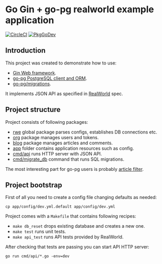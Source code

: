 # Go Gin + go-pg realworld example application

[![CircleCI](https://circleci.com/gh/uptrace/go-realworld-example-app.svg?style=svg)](https://circleci.com/gh/uptrace/go-realworld-example-app)
[![PkgGoDev](https://pkg.go.dev/badge/github.com/uptrace/go-realworld-example-app)](https://pkg.go.dev/github.com/uptrace/go-realworld-example-app)

## Introduction

This project was created to demonstrate how to use:

- [Gin Web framework](https://github.com/gin-gonic/gin).
- [go-pg PostgreSQL client and ORM](https://github.com/go-pg/pg).
- [go-pg/migrations](https://github.com/go-pg/migrations).

It implements JSON API as specified in [RealWorld](https://github.com/gothinkster/realworld) spec.

## Project structure

Project consists of following packages:

- [rwe](rwe) global package parses configs, establishes DB connections etc.
- [org](org) package manages users and tokens.
- [blog](blog) package manages articles and comments.
- [app](app) folder contains application resources such as config.
- [cmd/api](cmd/api) runs HTTP server with JSON API.
- [cmd/migrate_db](cmd/migrate_db) command that runs SQL migrations.

The most interesting part for go-pg users is probably [article filter](blog/article_filter.go).

## Project bootstrap

First of all you need to create a config file changing defaults as needed:

```
cp app/config/dev.yml.default app/config/dev.yml
```

Project comes with a `Makefile` that contains following recipes:

- `make db_reset` drops existing database and creates a new one.
- `make test` runs unit tests.
- `make api_test` runs API tests provided by RealWorld.

After checking that tests are passing you can start API HTTP server:

```shell
go run cmd/api/*.go -env=dev
```
